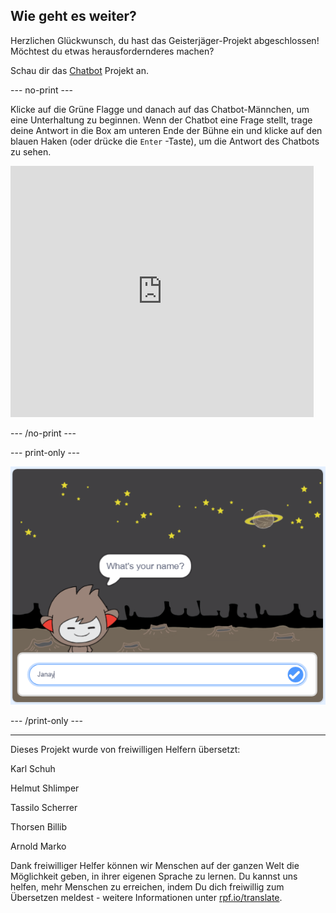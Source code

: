 ## Wie geht es weiter?

Herzlichen Glückwunsch, du hast das Geisterjäger-Projekt abgeschlossen! Möchtest du etwas herausfordernderes machen?

Schau dir das [Chatbot](https://projects.raspberrypi.org/de-DE/projects/chatbot?utm_source=pathway&utm_medium=whatnext&utm_campaign=projects) Projekt an.

--- no-print ---

Klicke auf die Grüne Flagge und danach auf das Chatbot-Männchen, um eine Unterhaltung zu beginnen. Wenn der Chatbot eine Frage stellt, trage deine Antwort in die Box am unteren Ende der Bühne ein und klicke auf den blauen Haken (oder drücke die `Enter` -Taste), um die Antwort des Chatbots zu sehen.

<div class="scratch-preview">
  <iframe allowtransparency="true" width="485" height="402" src="https://scratch.mit.edu/projects/embed/248864190/?autostart=false" 
  frameborder="0" scrolling="no"></iframe>
</div>

--- /no-print ---

--- print-only ---

![fertiges Projekt](images/chatbot-preview.png)

--- /print-only ---

***

Dieses Projekt wurde von freiwilligen Helfern übersetzt:

Karl Schuh

Helmut Shlimper

Tassilo Scherrer

Thorsen Billib

Arnold Marko

Dank freiwilliger Helfer können wir Menschen auf der ganzen Welt die Möglichkeit geben, in ihrer eigenen Sprache zu lernen. Du kannst uns helfen, mehr Menschen zu erreichen, indem Du dich freiwillig zum Übersetzen meldest - weitere Informationen unter [rpf.io/translate](https://rpf.io/translate).